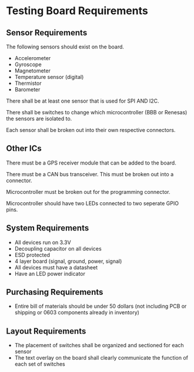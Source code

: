 # Testing Board Requirements

## Sensor Requirements

The following sensors should exist on the board.

- Accelerometer
- Gyroscope
- Magnetometer
- Temperature sensor (digital)
- Thermistor
- Barometer

There shall be at least one sensor that is used for SPI AND I2C.

There shall be switches to change which microcontroller (BBB or Renesas) the sensors are isolated to.

Each sensor shall be broken out into their own respective connectors.

## Other ICs

There must be a GPS receiver module that can be added to the board.

There must be a CAN bus transceiver. This must be broken out into a connector. 

Microcontroller must be broken out for the programming connector.

Microcontroller should have two LEDs connected to two seperate GPIO pins.

## System Requirements

- All devices run on 3.3V
- Decoupling capacitor on all devices
- ESD protected
- 4 layer board (signal, ground, power, signal)
- All devices must have a datasheet
- Have an LED power indicator

## Purchasing Requirements

- Entire bill of materials should be under 50 dollars (not including PCB or shipping or 0603 components already in inventory)

## Layout Requirements

- The placement of switches shall be organized and sectioned for each sensor
- The text overlay on the board shall clearly communicate the function of each set of switches
